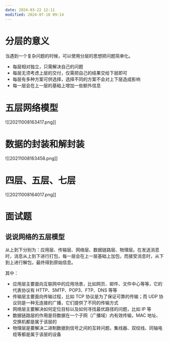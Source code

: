 ```yaml
---
date: 2024-03-22 12:11
modified: 2024-07-10 09:14
---
```


# 分层的意义

当遇到一个复杂问题的时候，可以使用分层的思想把问题简单化。

- 每层相对独立，只需解决自己的问题
- 每层无须考虑上层的交付，仅需把自己的结果交给下层即可
- 每层有多种方案可供选择，选择不同的方案不会对上下层造成影响
- 每一层会在上一层的基础上增加一些额外信息

# 五层网络模型

![[20211008163417.png]]

# 数据的封装和解封装

![[20211008163458.png]]

# 四层、五层、七层

![[20211008164017.png]]

# 面试题

## 说说网络的五层模型

从上到下分别为：应用层、传输层、网络层、数据链路层、物理层。在发送消息时，消息从上到下进行打包，每一层会在上一层基础上加包，而接受消息时，从下到上进行解包，最终得到原始信息。

其中：

- 应用层主要面向互联网中的应用场景，比如网页、邮件、文件中心等等，它的代表协议有 HTTP、SMTP、POP3、FTP、DNS 等等
- 传输层主要面向传输过程，比如 TCP 协议是为了保证可靠的传输；而 UDP 协议则是一种无连接的广播，它们提供了不同的传输方式
- 网络层主要解决如何定位目标以及如何寻找最优路径的问题，比如 IP 等
- 数据链路层的作用是将数据在一个子网（广播域）内有效传输，MAC 地址、交换机都是属于该层的
- 物理层是要解决二进制数据到信号之间的互转问题，集线器、双绞线、同轴电缆等都是属于该层的设备

